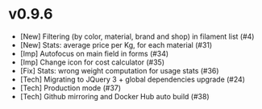 # v0.9.6

- [New] Filtering (by color, material, brand and shop) in filament list (#4)
- [New] Stats: average price per Kg, for each material (#31)
- [Imp] Autofocus on main field in forms (#34)
- [Imp] Change icon for cost calculator (#35)
- [Fix] Stats: wrong weight computation for usage stats (#36)
- [Tech] Migrating to JQuery 3 + global dependencies upgrade (#24)
- [Tech] Production mode (#37)
- [Tech] Github mirroring and Docker Hub auto build (#38)
